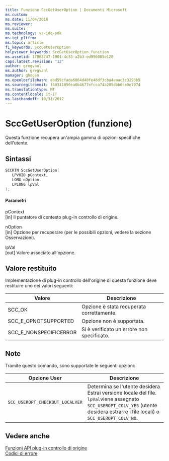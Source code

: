 ```yaml
---
title: Funzione SccGetUserOption | Documenti Microsoft
ms.custom: 
ms.date: 11/04/2016
ms.reviewer: 
ms.suite: 
ms.technology: vs-ide-sdk
ms.tgt_pltfrm: 
ms.topic: article
f1_keywords: SccGetUserOption
helpviewer_keywords: SccGetUserOption function
ms.assetid: 17863747-1901-4c53-a2b3-ed996085e120
caps.latest.revision: "12"
author: gregvanl
ms.author: gregvanl
manager: ghogen
ms.openlocfilehash: ebd59cfada6064d40fe48df3cba4eaac3c3293b5
ms.sourcegitcommit: f40311056ea0b4677efcca74a285dbb0ce0e7974
ms.translationtype: MT
ms.contentlocale: it-IT
ms.lasthandoff: 10/31/2017
---
```

# <a name="sccgetuseroption-function"></a>SccGetUserOption (funzione)
Questa funzione recupera un'ampia gamma di opzioni specifiche dell'utente.  
  
## <a name="syntax"></a>Sintassi  
  
```cpp  
SCCRTN SccGetUserOption(  
   LPVOID pContext,  
   LONG nOption,  
   LPLONG lpVal  
);  
```  
  
#### <a name="parameters"></a>Parametri  
 pContext  
 [in] Il puntatore di contesto plug-in controllo di origine.  
  
 nOption  
 [in] Opzione per recuperare (per le possibili opzioni, vedere la sezione Osservazioni).  
  
 lpVal  
 [out] Valore associato all'opzione.  
  
## <a name="return-value"></a>Valore restituito  
 Implementazione di plug-in controllo dell'origine di questa funzione deve restituire uno dei valori seguenti:  
  
|Valore|Descrizione|  
|-----------|-----------------|  
|SCC_OK|Opzione è stata recuperata correttamente.|  
|SCC_E_OPNOTSUPPORTED|Opzione non è supportata.|  
|SCC_E_NONSPECIFICERROR|Si è verificato un errore non specificato.|  
  
## <a name="remarks"></a>Note  
 Tramite questo comando, sono supportate le seguenti opzioni:  
  
|Opzione User|Descrizione|  
|-----------------|-----------------|  
|`SCC_USEROPT_CHECKOUT_LOCALVER`|Determina se l'utente desidera Estrai versione locale del file. `lpVal`viene assegnato `SCC_USEROPT_COLV_YES` (utente desidera estrarre i file locali) o `SCC_USEROPT_COLV_NO`.|  
  
## <a name="see-also"></a>Vedere anche  
 [Funzioni API plug-in controllo di origine](../extensibility/source-control-plug-in-api-functions.md)   
 [Codici di errore](../extensibility/error-codes.md)